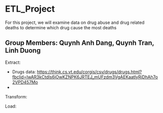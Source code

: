 # ETL_Project

For this project, we will examine data on drug abuse and drug related deaths to determine which drug cause the most deaths
## Group Members: Quynh Anh Dang, Quynh Tran, Linh Duong
Extract: 
* Drugs data: https://think.cs.vt.edu/corgis/csv/drugs/drugs.html?fbclid=IwAR3kCtdls6jOwKZNPK6JRTEJ_mUFzdm3VgAEKaatlyRjDhAh7o2VPD457Mo
* 
Transform:

Load:
